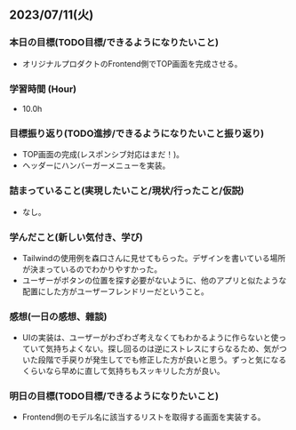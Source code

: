 ## 2023/07/11(火)

### 本日の目標(TODO目標/できるようになりたいこと)

- オリジナルプロダクトのFrontend側でTOP画面を完成させる。

### 学習時間 (Hour)

- 10.0h

### 目標振り返り(TODO進捗/できるようになりたいこと振り返り)

- TOP画面の完成(レスポンシブ対応はまだ！)。
- ヘッダーにハンバーガーメニューを実装。

### 詰まっていること(実現したいこと/現状/行ったこと/仮説)

- なし。

### 学んだこと(新しい気付き、学び)

- Tailwindの使用例を森口さんに見せてもらった。デザインを書いている場所が決まっているのでわかりやすかった。
- ユーザーがボタンの位置を探す必要がないように、他のアプリと似たような配置にした方がユーザーフレンドリーだということ。

### 感想(一日の感想、雜談)

- UIの実装は、ユーザーがわざわざ考えなくてもわかるように作らないと使っていて気持ちよくない。探し回るのは逆にストレスにすらなるため、気がついた段階で手戻りが発生してでも修正した方が良いと思う。ずっと気になるくらいなら早めに直して気持ちもスッキリした方が良い。

### 明日の目標(TODO目標/できるようになりたいこと)

- Frontend側のモデル名に該当するリストを取得する画面を実装する。

